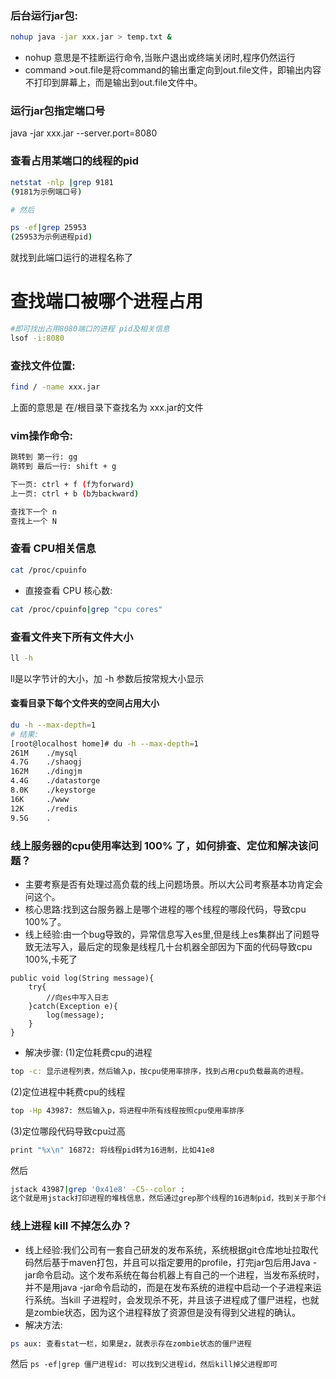 ### 后台运行jar包:  
```bash
nohup java -jar xxx.jar > temp.txt &  
```
* nohup 意思是不挂断运行命令,当账户退出或终端关闭时,程序仍然运行     
* command >out.file是将command的输出重定向到out.file文件，即输出内容不打印到屏幕上，而是输出到out.file文件中。

### 运行jar包指定端口号
java -jar xxx.jar --server.port=8080

### 查看占用某端口的线程的pid  
```bash
netstat -nlp |grep 9181  
(9181为示例端口号)  

# 然后 

ps -ef|grep 25953  
(25953为示例进程pid)  
```
就找到此端口运行的进程名称了  

# 查找端口被哪个进程占用
```bash
#即可找出占用8080端口的进程 pid及相关信息
lsof -i:8080
```

### 查找文件位置:  
```bash
find / -name xxx.jar  
```
上面的意思是 在/根目录下查找名为 xxx.jar的文件  
### vim操作命令:
```bash
跳转到 第一行: gg
跳转到 最后一行: shift + g

下一页: ctrl + f (f为forward)
上一页: ctrl + b (b为backward)

查找下一个 n
查找上一个 N
```
### 查看 CPU相关信息
```bash
cat /proc/cpuinfo
```
* 直接查看 CPU 核心数:
```bash
cat /proc/cpuinfo|grep "cpu cores"
```

### 查看文件夹下所有文件大小
```bash
ll -h
```
ll是以字节计的大小，加 -h 参数后按常规大小显示
#### 查看目录下每个文件夹的空间占用大小

```bash
du -h --max-depth=1
# 结果:
[root@localhost home]# du -h --max-depth=1
261M    ./mysql
4.7G    ./shaogj
162M    ./dingjm
4.4G    ./datastorge
8.0K    ./keystorge
16K     ./www
12K     ./redis
9.5G    .
```



### 线上服务器的cpu使用率达到 100% 了，如何排查、定位和解决该问题？

* 主要考察是否有处理过高负载的线上问题场景。所以大公司考察基本功肯定会问这个。
* 核心思路:找到这台服务器上是哪个进程的哪个线程的哪段代码，导致cpu 100%了。
* 线上经验:由一个bug导致的，异常信息写入es里,但是线上es集群出了问题导致无法写入，最后定的现象是线程几十台机器全部因为下面的代码导致cpu 100%,卡死了
```
public void log(String message){
	try{
		//向es中写入日志
	}catch(Exception e){
		log(message);
	}
}
```
* 解决步骤:
(1)定位耗费cpu的进程  
```bash
top -c: 显示进程列表，然后输入p，按cpu使用率排序，找到占用cpu负载最高的进程。
```
(2)定位进程中耗费cpu的线程  
```bash
top -Hp 43987: 然后输入p，将进程中所有线程按照cpu使用率排序  
```
(3)定位哪段代码导致cpu过高  
```bash
print "%x\n" 16872: 将线程pid转为16进制，比如41e8
```
然后
```bash
jstack 43987|grep '0x41e8' -C5--color : 
这个就是用jstack打印进程的堆栈信息，然后通过grep那个线程的16进制pid，找到关于那个线程的东西，这时就可以在打印出的代码中看到是哪个类的哪个方法导致cpu 100% 问题
```
### 线上进程 kill 不掉怎么办？
* 线上经验:我们公司有一套自己研发的发布系统，系统根据git仓库地址拉取代码然后基于maven打包，并且可以指定要用的profile，打完jar包后用Java 
-jar命令启动。这个发布系统在每台机器上有自己的一个进程，当发布系统时，并不是用java -jar命令启动的，而是在发布系统的进程中启动一个子进程来运行系统。当kill 子进程时，会发现杀不死，并且该子进程成了僵尸进程，也就是zombie状态，因为这个进程释放了资源但是没有得到父进程的确认。
* 解决方法:
```bash
ps aux: 查看stat一栏，如果是z，就表示存在zombie状态的僵尸进程
```
然后
`ps -ef|grep 僵尸进程id: 可以找到父进程id，然后kill掉父进程即可`